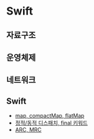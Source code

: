 # Swift
## 자료구조
## 운영체제
## 네트워크
## Swift
- [map, compactMap, flatMap](./swift-language/map_compactMap.md)
- [정적/동적 디스패치, final 키워드](./swift-language/dynamic-static-dispatch.md)
- [ARC, MRC](./swift-language/MRC-ARC.md)